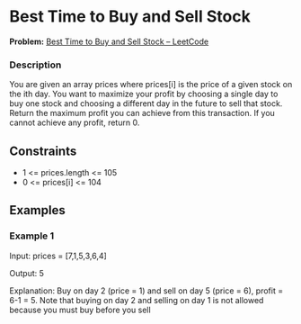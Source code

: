 
# Best Time to Buy and Sell Stock

**Problem:** [Best Time to Buy and Sell Stock – LeetCode](https://leetcode.com/problems/best-time-to-buy-and-sell-stock/)

### Description

You are given an array prices where prices[i] is the price of a given stock on the ith day.
You want to maximize your profit by choosing a single day to buy one stock and choosing a different day in the future to sell that stock.
Return the maximum profit you can achieve from this transaction. If you cannot achieve any profit, return 0.

## Constraints

- 1 <= prices.length <= 105
- 0 <= prices[i] <= 104

## Examples

### Example 1
Input: prices = [7,1,5,3,6,4]

Output: 5

Explanation: Buy on day 2 (price = 1) and sell on day 5 (price = 6), profit = 6-1 = 5.
Note that buying on day 2 and selling on day 1 is not allowed because you must buy before you sell
